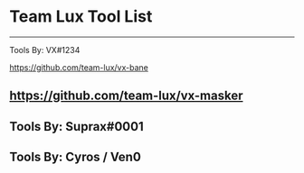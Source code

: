 # Team Lux Tool List
----------------------
Tools By: VX#1234

https://github.com/team-lux/vx-bane

https://github.com/team-lux/vx-masker
----------------------
Tools By: Suprax#0001
------------------
Tools By: Cyros / Ven0
------------------
